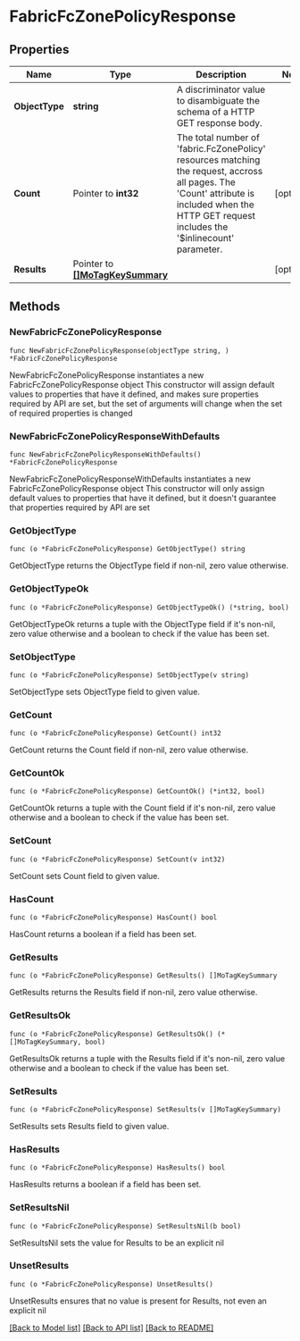 # FabricFcZonePolicyResponse

## Properties

Name | Type | Description | Notes
------------ | ------------- | ------------- | -------------
**ObjectType** | **string** | A discriminator value to disambiguate the schema of a HTTP GET response body. | 
**Count** | Pointer to **int32** | The total number of &#39;fabric.FcZonePolicy&#39; resources matching the request, accross all pages. The &#39;Count&#39; attribute is included when the HTTP GET request includes the &#39;$inlinecount&#39; parameter. | [optional] 
**Results** | Pointer to [**[]MoTagKeySummary**](MoTagKeySummary.md) |  | [optional] 

## Methods

### NewFabricFcZonePolicyResponse

`func NewFabricFcZonePolicyResponse(objectType string, ) *FabricFcZonePolicyResponse`

NewFabricFcZonePolicyResponse instantiates a new FabricFcZonePolicyResponse object
This constructor will assign default values to properties that have it defined,
and makes sure properties required by API are set, but the set of arguments
will change when the set of required properties is changed

### NewFabricFcZonePolicyResponseWithDefaults

`func NewFabricFcZonePolicyResponseWithDefaults() *FabricFcZonePolicyResponse`

NewFabricFcZonePolicyResponseWithDefaults instantiates a new FabricFcZonePolicyResponse object
This constructor will only assign default values to properties that have it defined,
but it doesn't guarantee that properties required by API are set

### GetObjectType

`func (o *FabricFcZonePolicyResponse) GetObjectType() string`

GetObjectType returns the ObjectType field if non-nil, zero value otherwise.

### GetObjectTypeOk

`func (o *FabricFcZonePolicyResponse) GetObjectTypeOk() (*string, bool)`

GetObjectTypeOk returns a tuple with the ObjectType field if it's non-nil, zero value otherwise
and a boolean to check if the value has been set.

### SetObjectType

`func (o *FabricFcZonePolicyResponse) SetObjectType(v string)`

SetObjectType sets ObjectType field to given value.


### GetCount

`func (o *FabricFcZonePolicyResponse) GetCount() int32`

GetCount returns the Count field if non-nil, zero value otherwise.

### GetCountOk

`func (o *FabricFcZonePolicyResponse) GetCountOk() (*int32, bool)`

GetCountOk returns a tuple with the Count field if it's non-nil, zero value otherwise
and a boolean to check if the value has been set.

### SetCount

`func (o *FabricFcZonePolicyResponse) SetCount(v int32)`

SetCount sets Count field to given value.

### HasCount

`func (o *FabricFcZonePolicyResponse) HasCount() bool`

HasCount returns a boolean if a field has been set.

### GetResults

`func (o *FabricFcZonePolicyResponse) GetResults() []MoTagKeySummary`

GetResults returns the Results field if non-nil, zero value otherwise.

### GetResultsOk

`func (o *FabricFcZonePolicyResponse) GetResultsOk() (*[]MoTagKeySummary, bool)`

GetResultsOk returns a tuple with the Results field if it's non-nil, zero value otherwise
and a boolean to check if the value has been set.

### SetResults

`func (o *FabricFcZonePolicyResponse) SetResults(v []MoTagKeySummary)`

SetResults sets Results field to given value.

### HasResults

`func (o *FabricFcZonePolicyResponse) HasResults() bool`

HasResults returns a boolean if a field has been set.

### SetResultsNil

`func (o *FabricFcZonePolicyResponse) SetResultsNil(b bool)`

 SetResultsNil sets the value for Results to be an explicit nil

### UnsetResults
`func (o *FabricFcZonePolicyResponse) UnsetResults()`

UnsetResults ensures that no value is present for Results, not even an explicit nil

[[Back to Model list]](../README.md#documentation-for-models) [[Back to API list]](../README.md#documentation-for-api-endpoints) [[Back to README]](../README.md)


